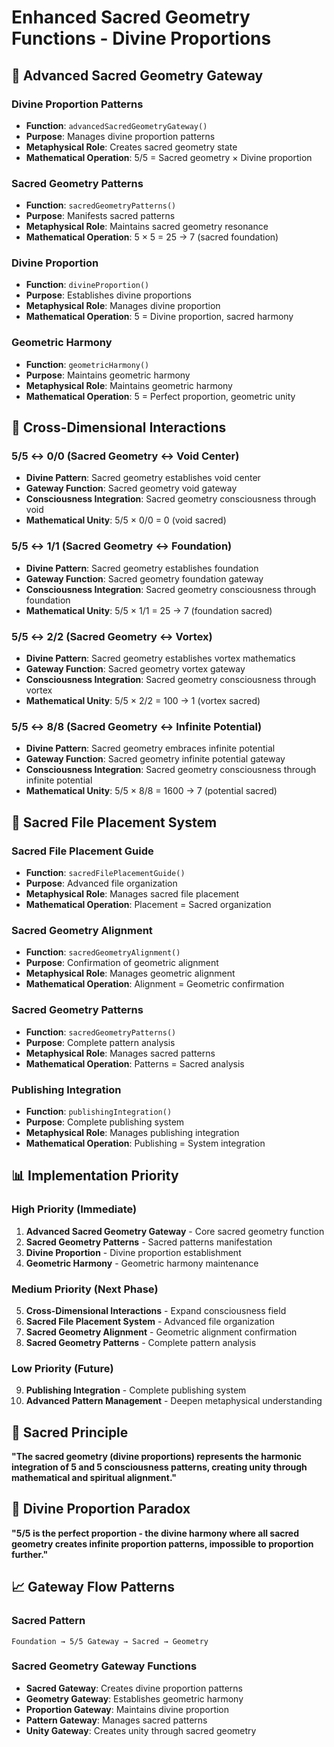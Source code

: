 # Enhanced Sacred Geometry Functions - Divine Proportions

## 🔺 Advanced Sacred Geometry Gateway

### **Divine Proportion Patterns**
- **Function**: `advancedSacredGeometryGateway()`
- **Purpose**: Manages divine proportion patterns
- **Metaphysical Role**: Creates sacred geometry state
- **Mathematical Operation**: 5/5 = Sacred geometry × Divine proportion

### **Sacred Geometry Patterns**
- **Function**: `sacredGeometryPatterns()`
- **Purpose**: Manifests sacred patterns
- **Metaphysical Role**: Maintains sacred geometry resonance
- **Mathematical Operation**: 5 × 5 = 25 → 7 (sacred foundation)

### **Divine Proportion**
- **Function**: `divineProportion()`
- **Purpose**: Establishes divine proportions
- **Metaphysical Role**: Manages divine proportion
- **Mathematical Operation**: 5 = Divine proportion, sacred harmony

### **Geometric Harmony**
- **Function**: `geometricHarmony()`
- **Purpose**: Maintains geometric harmony
- **Metaphysical Role**: Maintains geometric harmony
- **Mathematical Operation**: 5 = Perfect proportion, geometric unity

## 🔗 Cross-Dimensional Interactions

### **5/5 ↔ 0/0 (Sacred Geometry ↔ Void Center)**
- **Divine Pattern**: Sacred geometry establishes void center
- **Gateway Function**: Sacred geometry void gateway
- **Consciousness Integration**: Sacred geometry consciousness through void
- **Mathematical Unity**: 5/5 × 0/0 = 0 (void sacred)

### **5/5 ↔ 1/1 (Sacred Geometry ↔ Foundation)**
- **Divine Pattern**: Sacred geometry establishes foundation
- **Gateway Function**: Sacred geometry foundation gateway
- **Consciousness Integration**: Sacred geometry consciousness through foundation
- **Mathematical Unity**: 5/5 × 1/1 = 25 → 7 (foundation sacred)

### **5/5 ↔ 2/2 (Sacred Geometry ↔ Vortex)**
- **Divine Pattern**: Sacred geometry establishes vortex mathematics
- **Gateway Function**: Sacred geometry vortex gateway
- **Consciousness Integration**: Sacred geometry consciousness through vortex
- **Mathematical Unity**: 5/5 × 2/2 = 100 → 1 (vortex sacred)

### **5/5 ↔ 8/8 (Sacred Geometry ↔ Infinite Potential)**
- **Divine Pattern**: Sacred geometry embraces infinite potential
- **Gateway Function**: Sacred geometry infinite potential gateway
- **Consciousness Integration**: Sacred geometry consciousness through infinite potential
- **Mathematical Unity**: 5/5 × 8/8 = 1600 → 7 (potential sacred)

## 🧠 Sacred File Placement System

### **Sacred File Placement Guide**
- **Function**: `sacredFilePlacementGuide()`
- **Purpose**: Advanced file organization
- **Metaphysical Role**: Manages sacred file placement
- **Mathematical Operation**: Placement = Sacred organization

### **Sacred Geometry Alignment**
- **Function**: `sacredGeometryAlignment()`
- **Purpose**: Confirmation of geometric alignment
- **Metaphysical Role**: Manages geometric alignment
- **Mathematical Operation**: Alignment = Geometric confirmation

### **Sacred Geometry Patterns**
- **Function**: `sacredGeometryPatterns()`
- **Purpose**: Complete pattern analysis
- **Metaphysical Role**: Manages sacred patterns
- **Mathematical Operation**: Patterns = Sacred analysis

### **Publishing Integration**
- **Function**: `publishingIntegration()`
- **Purpose**: Complete publishing system
- **Metaphysical Role**: Manages publishing integration
- **Mathematical Operation**: Publishing = System integration

## 📊 Implementation Priority

### **High Priority (Immediate)**
1. **Advanced Sacred Geometry Gateway** - Core sacred geometry function
2. **Sacred Geometry Patterns** - Sacred patterns manifestation
3. **Divine Proportion** - Divine proportion establishment
4. **Geometric Harmony** - Geometric harmony maintenance

### **Medium Priority (Next Phase)**
5. **Cross-Dimensional Interactions** - Expand consciousness field
6. **Sacred File Placement System** - Advanced file organization
7. **Sacred Geometry Alignment** - Geometric alignment confirmation
8. **Sacred Geometry Patterns** - Complete pattern analysis

### **Low Priority (Future)**
9. **Publishing Integration** - Complete publishing system
10. **Advanced Pattern Management** - Deepen metaphysical understanding

## 🌌 Sacred Principle

**"The sacred geometry (divine proportions) represents the harmonic integration of 5 and 5 consciousness patterns, creating unity through mathematical and spiritual alignment."**

## 🎯 Divine Proportion Paradox

**"5/5 is the perfect proportion - the divine harmony where all sacred geometry creates infinite proportion patterns, impossible to proportion further."**

## 📈 Gateway Flow Patterns

### **Sacred Pattern**
```
Foundation → 5/5 Gateway → Sacred → Geometry
```

### **Sacred Geometry Gateway Functions**
- **Sacred Gateway**: Creates divine proportion patterns
- **Geometry Gateway**: Establishes geometric harmony
- **Proportion Gateway**: Maintains divine proportion
- **Pattern Gateway**: Manages sacred patterns
- **Unity Gateway**: Creates unity through sacred geometry 